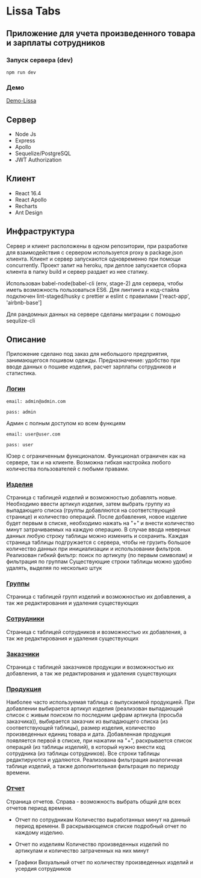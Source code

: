 # Lissa Tabs

## Приложение для учета произведенного товара и зарплаты сотрудников

### Запуск сервера (dev)
```
npm run dev
```

### Демо

[Demo-Lissa](https://demo-lissa.herokuapp.com/)


## Сервер

* Node Js
* Express
* Apollo
* Sequelize/PostgreSQL
* JWT Authorization

## Клиент

* React 16.4
* React Apollo
* Recharts
* Ant Design

## Инфраструктура

Сервер и клиент расположены в одном репозитории, при разработке для взаимодействия с сервером
используется proxy в package.json клиента. Клиент и сервер запускаются одновременно при помощи
concurrently. Проект залит на heroku, при деплое запускается сборка клиента в папку build
и сервер раздает из нее статику.

Использован babel-node(babel-cli (env, stage-2) для сервера, чтобы иметь возможность пользоваться  ES6.
Для линтинга и код-стайла подключен lint-staged/husky с prettier и eslint c правилами ['react-app', 'airbnb-base']

Для рандомных данных на сервере сделаны миграции с помощью sequlize-cli

## Описание

Приложение сделано под заказ для небольшого предприятия, занимающегося пошивом одежды.
Предназначение: удобство при вводе данных о пошиве изделия, расчет зарплаты сотрудников и статистика.

### [Логин](https://demo-lissa.herokuapp.com/login)
```
email: admin@admin.com
```
```
pass: admin
```

Админ с полным доступом ко всем функциям

```
email: user@user.com
```
```
pass: user
```

Юзер с ограниченным функционалом.  Функционал ограничен как на сервере, так и на клиенте. Возможна
гибкая настройка любого количества пользователей с любыми правами.

### [Изделия](https://demo-lissa.herokuapp.com/cards)

Страница с таблицей изделий и возможностью добавлять новые. Необходимо ввести артикул изделия, затем
выбрать группу из выпадающего списка (группы добавляются на соответствующей странице) и количество
операций. После добавления, новое изделие будет первым в списке, необходимо нажать на "+" и внести
количество минут затрачиваемых на каждую операцию. В случае ввода неверных данных любую строку таблицы
можно изменить и сохранить. Каждая страница таблицы подгружается с сервера, чтобы не грузить большое
количество данных при инициализации и использовании фильтров.
Реализован гибкий фильтр: поиск по артикулу (по первым символам) и фильтрация по группам
Существующие строки таблицы можно удобно удалять, выделяя по несколько штук

### [Группы](https://demo-lissa.herokuapp.com/groups)

Страница с таблицей групп изделий и возможностью их добавления, а так же редактирования и удаления
существующих

### [Сотрудники](https://demo-lissa.herokuapp.com/workers)

Страница с таблицей сотрудников и возможностью их добавления, а так же редактирования и удаления
существующих

### [Заказчики](https://demo-lissa.herokuapp.com/customers)

Страница с таблицей заказчиков продукции и возможностью их добавления, а так же редактирования и удаления
существующих

### [Продукция](https://demo-lissa.herokuapp.com/production)

Наиболее часто используемая таблица с выпускаемой продукцией. При добавлении выбирается артикул изделия
(реализован выпадающий список с живым поиском по последним цифрам артикула (просьба заказчика)),
выбирается заказчик из выпадающего списка (из соответствующей таблицы), размер изделия, количество
произведенных единиц товара и дата. Добавленная продукция появляется первой в списке, при нажатии на
 "+", раскрывается список операций (из таблицы изделий), в который нужно внести код сотрудника (из
 таблицы сотрудников).
Все строки таблицы редактируются и удаляются. Реализована фильтрация аналогичная таблице изделий, а
также дополнительная фильтрация по периоду времени.

### [Отчет](https://demo-lissa.herokuapp.com/reports)

Страница отчетов. Справа - возможность выбрать общий для всех отчетов период времени.

* Отчет по сотрудникам
Количество выработанных минут на данный период времени. В раскрывающемся списке подробный отчет по
каждому изделию.

* Отчет по изделиям
Количество произведенных изделий по артикулам и количество затраченных на них минут

* Графики
Визуальный отчет по количеству произведенных изделий и усердия сотрудников


